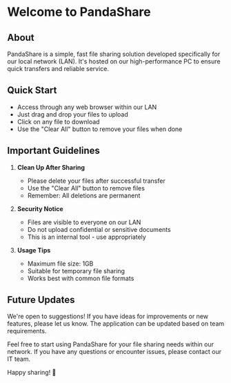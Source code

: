 # Welcome to PandaShare

## About
PandaShare is a simple, fast file sharing solution developed specifically for our local network (LAN). It's hosted on our high-performance PC to ensure quick transfers and reliable service.

## Quick Start
- Access through any web browser within our LAN
- Just drag and drop your files to upload
- Click on any file to download
- Use the "Clear All" button to remove your files when done

## Important Guidelines
1. **Clean Up After Sharing**
   - Please delete your files after successful transfer
   - Use the "Clear All" button to remove files
   - Remember: All deletions are permanent

2. **Security Notice**
   - Files are visible to everyone on our LAN
   - Do not upload confidential or sensitive documents
   - This is an internal tool - use appropriately

3. **Usage Tips**
   - Maximum file size: 1GB
   - Suitable for temporary file sharing
   - Works best with common file formats

## Future Updates
We're open to suggestions! If you have ideas for improvements or new features, please let us know. The application can be updated based on team requirements.

Feel free to start using PandaShare for your file sharing needs within our network. If you have any questions or encounter issues, please contact our IT team.

Happy sharing! 🐼
